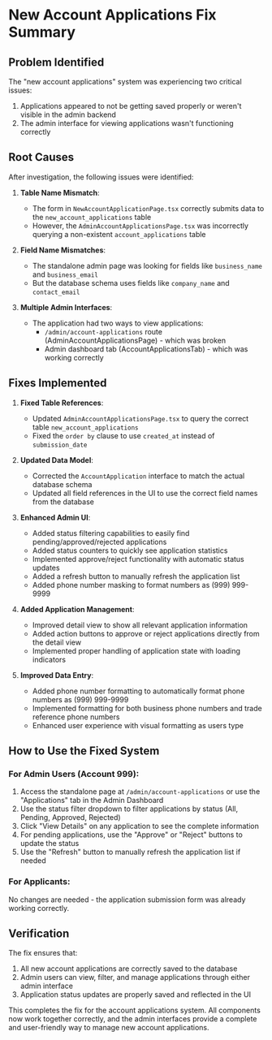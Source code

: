 # New Account Applications Fix Summary

## Problem Identified

The "new account applications" system was experiencing two critical issues:

1. Applications appeared to not be getting saved properly or weren't visible in the admin backend
2. The admin interface for viewing applications wasn't functioning correctly

## Root Causes

After investigation, the following issues were identified:

1. **Table Name Mismatch**: 
   - The form in `NewAccountApplicationPage.tsx` correctly submits data to the `new_account_applications` table
   - However, the `AdminAccountApplicationsPage.tsx` was incorrectly querying a non-existent `account_applications` table

2. **Field Name Mismatches**: 
   - The standalone admin page was looking for fields like `business_name` and `business_email`
   - But the database schema uses fields like `company_name` and `contact_email` 

3. **Multiple Admin Interfaces**: 
   - The application had two ways to view applications:
     - `/admin/account-applications` route (AdminAccountApplicationsPage) - which was broken
     - Admin dashboard tab (AccountApplicationsTab) - which was working correctly

## Fixes Implemented

1. **Fixed Table References**:
   - Updated `AdminAccountApplicationsPage.tsx` to query the correct table `new_account_applications`
   - Fixed the `order by` clause to use `created_at` instead of `submission_date`

2. **Updated Data Model**:
   - Corrected the `AccountApplication` interface to match the actual database schema
   - Updated all field references in the UI to use the correct field names from the database

3. **Enhanced Admin UI**:
   - Added status filtering capabilities to easily find pending/approved/rejected applications
   - Added status counters to quickly see application statistics
   - Implemented approve/reject functionality with automatic status updates
   - Added a refresh button to manually refresh the application list
   - Added phone number masking to format numbers as (999) 999-9999

4. **Added Application Management**:
   - Improved detail view to show all relevant application information
   - Added action buttons to approve or reject applications directly from the detail view
   - Implemented proper handling of application state with loading indicators

5. **Improved Data Entry**:
   - Added phone number formatting to automatically format phone numbers as (999) 999-9999
   - Implemented formatting for both business phone numbers and trade reference phone numbers
   - Enhanced user experience with visual formatting as users type

## How to Use the Fixed System

### For Admin Users (Account 999):

1. Access the standalone page at `/admin/account-applications` or use the "Applications" tab in the Admin Dashboard
2. Use the status filter dropdown to filter applications by status (All, Pending, Approved, Rejected)
3. Click "View Details" on any application to see the complete information
4. For pending applications, use the "Approve" or "Reject" buttons to update the status
5. Use the "Refresh" button to manually refresh the application list if needed

### For Applicants:

No changes are needed - the application submission form was already working correctly.

## Verification

The fix ensures that:
1. All new account applications are correctly saved to the database
2. Admin users can view, filter, and manage applications through either admin interface
3. Application status updates are properly saved and reflected in the UI

This completes the fix for the account applications system. All components now work together correctly, and the admin interfaces provide a complete and user-friendly way to manage new account applications.

